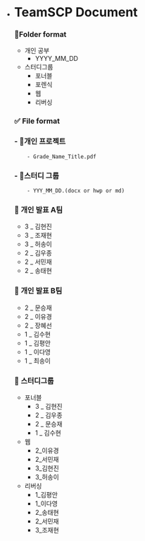 - # TeamSCP Document


  ### 📁Folder format

  - 개인 공부
      - YYYY_MM_DD
  - 스터디그룹
      - 포너블
      - 포렌식
      - 웹
      - 리버싱

  ### ✅ File format

  ### - 📕개인 프로젝트
          - Grade_Name_Title.pdf 

  ### - 📕스터디 그룹
          - YYY_MM_DD.(docx or hwp or md)

  ### 📕 개인 발표 A팀
  - 3 _ 김현진
  - 3 _ 조재현
  - 3 _ 허송이
  - 2 _ 김우종
  - 2 _ 서민재
  - 2 _ 송태현

  ### 📕 개인 발표 B팀
  - 2 _ 문승재
  - 2 _ 이유경
  - 2 _ 장혜선
  - 1 _ 김수현
  - 1 _ 김평안
  - 1 _ 이다영
  - 1 _ 최송이

  ### :orange_book: 스터디그룹
  - 포너블
    - 3 _ 김현진
    - 2 _ 김우종
    - 2 _ 문승재
    - 1 _ 김수현
  - 웹
    - 2_이유경
    - 2_서민재
    - 3_김현진
    - 3_허송이
  - 리버싱
    - 1_김평안
    - 1_이다영
    - 2_송태현
    - 2_서민재
    - 3_조재현

